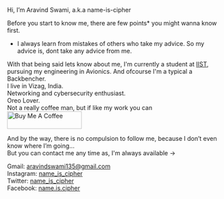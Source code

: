 Hi, I’m Aravind Swami, a.k.a name-is-cipher

Before you start to know me, there are few points* you might wanna know first.
  
- I always learn from mistakes of others who take my advice. So my advice is, dont take any advice from me.

With that being said lets know about me, I'm currently a student at [IIST](https://en.wikipedia.org/wiki/Indian_Institute_of_Space_Science_and_Technology), pursuing my engineering in Avionics. And ofcourse I'm a typical a Backbencher.   
I live in Vizag, India.  
Networking and cybersecurity enthusiast.  
Oreo Lover.  
Not a really coffee man, but if like my work you can 
<a href="https://www.buymeacoffee.com/name.is.cipher" target="_blank"><img src="https://cdn.buymeacoffee.com/buttons/default-orange.png" alt="Buy Me A Coffee" height="41" width="174"></a>


And by the way, there is no compulsion to follow me, because I don’t even know where I’m going...  
But you can contact me any time as, I'm always available ->
  
Gmail: aravindswami135@gmail.com  
Instagram: [name_is_cipher](https://www.instagram.com/name_is_cipher)   
Twitter: [name_is_cipher](https://twitter.com/name_is_cipher)  
Facebook: [name.is.cipher](https://www.facebook.com/name.is.cipher)  

<!---
name-is-cipher/name-is-cipher is a ✨ special ✨ repository because its `README.md` (this file) appears on your GitHub profile.
You can click the Preview link to take a look at your changes.
--->
